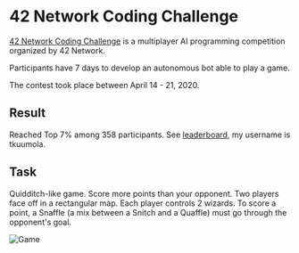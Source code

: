 # 42 Network Coding Challenge 
[42 Network Coding Challenge](https://www.codingame.com/hackathon/42-coding-challenge) is a multiplayer AI programming competition organized by 42 Network. 

Participants have 7 days to develop an autonomous bot able to play a game.

The contest took place between April 14 - 21, 2020.

## Result
Reached Top 7% among 358 participants. See [leaderboard](https://www.codingame.com/leaderboards/contests/42-coding-challenge/global), my username is tkuumola.

## Task
Quidditch-like game. 
Score more points than your opponent.
Two players face off in a rectangular map.
Each player controls 2 wizards. To score a point, a Snaffle (a mix between a Snitch and a Quaffle) must go through the opponent's goal.

![Game](../assets/game.png?raw=true)

